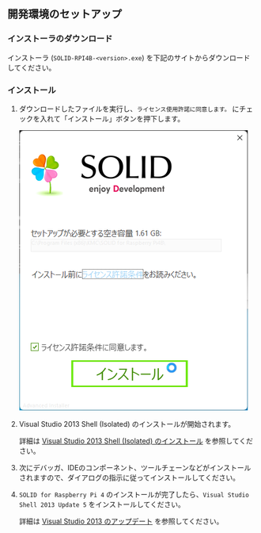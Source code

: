 ## 開発環境のセットアップ

### インストーラのダウンロード

インストーラ (`SOLID-RPI4B-<version>.exe`) を下記のサイトからダウンロードしてください。

### インストール

1. ダウンロードしたファイルを実行し、`ライセンス使用許諾に同意します。` にチェックを入れて「インストール」ボタンを押下します。

    ![install-1](img/solid-rpi4b-install-1.png)

2. Visual Studio 2013 Shell (Isolated) のインストールが開始されます。

    詳細は [Visual Studio 2013 Shell (Isolated) のインストール](http://solid.kmckk.com/doc/skit/current/tutorial/installation.html#shell) を参照してください。


3. 次にデバッガ、IDEのコンポーネント、ツールチェーンなどがインストールされますので、ダイアログの指示に従ってインストールしてください。

4. `SOLID for Raspberry Pi 4` のインストールが完了したら、`Visual Studio Shell 2013 Update 5` をインストールしてください。

    詳細は [Visual Studio 2013 のアップデート](http://solid.kmckk.com/doc/skit/current/tutorial/installation.html#visual-studio-2013) を参照してください。
